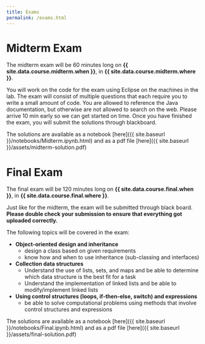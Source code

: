 ```yaml
---
title: Exams
permalink: /exams.html
---
```


# Midterm Exam

The midterm exam will be 60 minutes long on **{{ site.data.course.midterm.when }}**, in **{{ site.data.course.midterm.where }}**.

You will work on the code for the exam using Eclipse on the machines in the lab. The exam will consist of multiple questions that each require you to write a small amount of code. You are allowed to reference the Java documentation, but otherwise are not allowed to search on the web. Please arrive 10 min early so we can get started on time. Once you have finished the exam, you will submit the solutions through blackboard.

The solutions are available as a notebook [here]({{ site.baseurl }}/notebooks/Midterm.ipynb.html) and as a pdf file [here]({{ site.baseurl }}/assets/midterm-solution.pdf)

# Final Exam

The final exam will be 120 minutes long on **{{ site.data.course.final.when }}**, in **{{ site.data.course.final.where }}**.

Just like for the midterm, the exam will be submitted through black board. **Please double check your submission to ensure that everything got uploaded correctly.**

The following topics will be covered in the exam:

- **Object-oriented design and inheritance**
  - design a class based on given requirements
  - know how and when to use inheritance (sub-classing and interfaces)
- **Collection data structures**
  - Understand the use of lists, sets, and maps and be able to determine which data structure is the best fit for a task
  - Understand the implementation of linked lists and be able to modify/implement linked lists
- **Using control structures (loops, if-then-else, switch) and expressions**
  - be able to solve computational problems using methods that involve control structures and expressions

The solutions are available as a notebook [here]({{ site.baseurl }}/notebooks/Final.ipynb.html) and as a pdf file [here]({{ site.baseurl }}/assets/final-solution.pdf)
